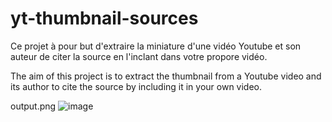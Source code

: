 # yt-thumbnail-sources

Ce projet à pour but d'extraire la miniature d'une vidéo Youtube et son auteur de citer la source en l'inclant dans votre propore vidéo.

The aim of this project is to extract the thumbnail from a Youtube video and its author to cite the source by including it in your own video.

output.png
![image](https://github.com/Ashokaas/yt-thumbnail-sources/assets/99681959/01555242-1fe9-499e-823d-578a3be231c3)

